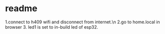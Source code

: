 # readme

1.connect to h409 wifi and disconnect from internet.\n
2.go to home.local in browser
3. led1 is set to in-build led of esp32. 
